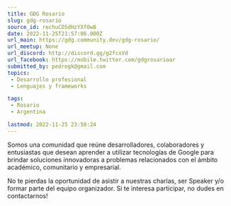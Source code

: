 ```yaml
---
title: GDG Rosario
slug: gdg-rosario
source_id: rechuCD5dHzYXfOw8
date: 2022-11-25T21:57:06.000Z
url_main: https://gdg.community.dev/gdg-rosario/
url_meetup: None
url_discord: http://discord.gg/g2fcxVd
url_facebook: https://mobile.twitter.com/gdgrosarioar
submitted_by: pedrogk@gmail.com
topics: 
 - Desarrollo profesional
 - Lenguajes y frameworks

tags: 
 - Rosario
 - Argentina

lastmod: 2022-11-25 23:58:24
---
```


Somos una comunidad que reúne desarrolladores, colaboradores y entusiastas que desean aprender a utilizar tecnologías de Google para brindar soluciones innovadoras a problemas relacionados con el ámbito académico, comunitario y empresarial.

No te pierdas la oportunidad de asistir a nuestras charlas, ser Speaker y/o formar parte del equipo organizador. Si te interesa participar, no dudes en contactarnos!
